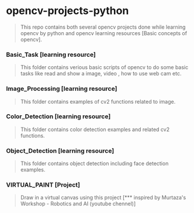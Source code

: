 # opencv-projects-python
> This repo contains both several opencv projects done while learning opencv by python and opencv learning resources [Basic concepts of opencv].

### Basic_Task [learning resource]
>This folder contains verious basic scripts of opencv to do some basic tasks like read and show a image, video , how to use web cam etc.

### Image_Processing [learning resource]
> This folder contains examples of cv2 functions related to image.

### Color_Detection [learning resource]
> This folder contains color detection examples and related cv2 functions.

### Object_Detection [learning resource]
> This folder contains object detection including face detection examples.

### VIRTUAL_PAINT [Project]
> Draw in a virtual canvas using this project [*** inspired by Murtaza's Workshop - Robotics and AI (youtube chennel)]